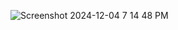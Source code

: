 ![Screenshot 2024-12-04 7 14 48 PM](https://github.com/user-attachments/assets/b442ee7c-d52c-4056-b94e-642534435ca8)
